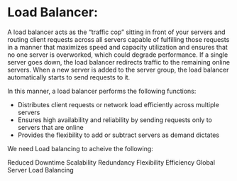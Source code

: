 # Load Balancer:

A load balancer acts as the “traffic cop” sitting in front of your servers and routing client requests across all servers capable of fulfilling those requests in a manner that maximizes speed and capacity utilization and ensures that no one server is overworked, which could degrade performance. If a single server goes down, the load balancer redirects traffic to the remaining online servers. When a new server is added to the server group, the load balancer automatically starts to send requests to it.

In this manner, a load balancer performs the following functions:

* Distributes client requests or network load efficiently across multiple servers
* Ensures high availability and reliability by sending requests only to servers that are online
* Provides the flexibility to add or subtract servers as demand dictates

We need Load balancing to acheive the following:

Reduced Downtime
Scalability
Redundancy
Flexibility
Efficiency
Global Server Load Balancing